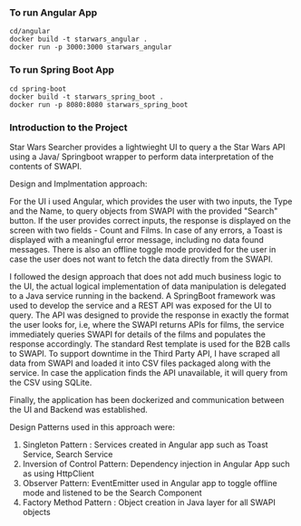 ### To run Angular App

```
cd/angular
docker build -t starwars_angular .
docker run -p 3000:3000 starwars_angular
```

### To run Spring Boot App

```
cd spring-boot
docker build -t starwars_spring_boot .
docker run -p 8080:8080 starwars_spring_boot
```


### Introduction to the Project

Star Wars Searcher provides a lightwieght UI to query a the Star Wars API using a Java/ Springboot wrapper to perform data interpretation of the contents of SWAPI.

Design and Implmentation approach:

For the UI i used Angular, which provides the user with two inputs, the Type and the Name, to query objects from SWAPI with the provided "Search" button. 
If the user provides correct inputs, the response is displayed on the screen with two fields - Count and Films.
In case of any errors, a Toast is displayed with a meaningful error message, including no data found messages.
There is also an offline toggle mode provided for the user in case the user does not want to fetch the data directly from the SWAPI.

I followed the design approach that does not add much business logic to the UI, the actual logical implementation of data manipulation is delegated to a Java service running in the backend. 
A SpringBoot framework was used to develop the service and a REST API was exposed for the UI to query. The API was designed to provide the response in exactly the format the user looks for, i.e,
where the SWAPI returns APIs for films, the service immediately queries SWAPI for details of the films and populates the response accordingly.
The standard Rest template is used for the B2B calls to SWAPI. 
To support downtime in the Third Party API, I have scraped all data from SWAPI and loaded it into CSV files packaged along with the service. 
In case the application finds the API unavailable, it will query from the CSV using SQLite.

Finally, the application has been dockerized and communication between the UI and Backend was established.

Design Patterns used in this approach were:
1. Singleton Pattern : Services created in Angular app such as Toast Service, Search Service
2. Inversion of Control Pattern: Dependency injection in Angular App such as using HttpClient
3. Observer Pattern:  EventEmitter used in Angular app to toggle offline mode and listened to be the Search Component
4. Factory Method Pattern : Object creation in Java layer for all SWAPI objects
